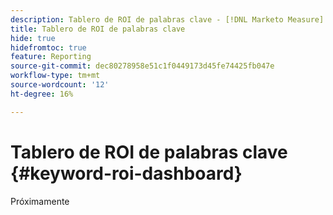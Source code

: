 ```yaml
---
description: Tablero de ROI de palabras clave - [!DNL Marketo Measure] - Producto
title: Tablero de ROI de palabras clave
hide: true
hidefromtoc: true
feature: Reporting
source-git-commit: dec80278958e51c1f0449173d45fe74425fb047e
workflow-type: tm+mt
source-wordcount: '12'
ht-degree: 16%

---
```


# Tablero de ROI de palabras clave {#keyword-roi-dashboard}

Próximamente
